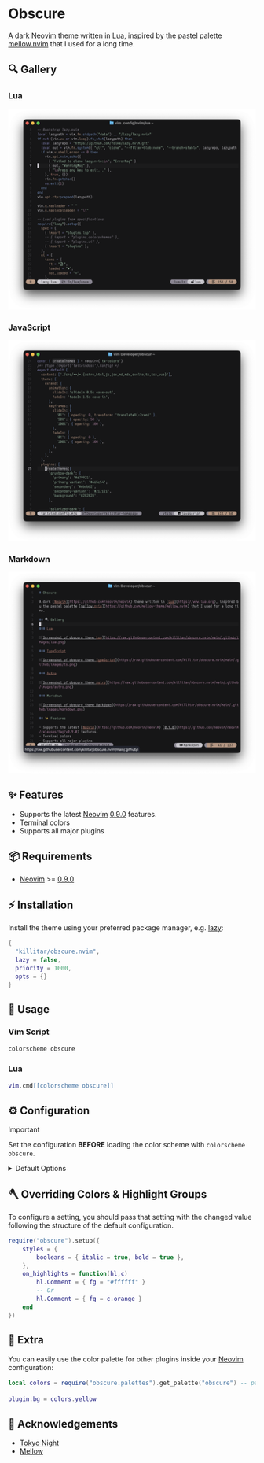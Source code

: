 # Obscure

A dark [Neovim](https://github.com/neovim/neovim) theme written in [Lua](https://www.lua.org), inspired by the pastel palette [mellow.nvim](https://github.com/mellow-theme/mellow.nvim) that I used for a long time.

## 🔍 Gallery

### Lua

![Screenshot of obscure theme Lua](https://raw.githubusercontent.com/killitar/obscure.nvim/main/.github/images/lua.png)

### JavaScript

![Screenshot of obscure theme TypeScript](https://raw.githubusercontent.com/killitar/obscure.nvim/main/.github/images/javascript.png)

### Markdown

![Screenshot of obscure theme Markdown](https://raw.githubusercontent.com/killitar/obscure.nvim/main/.github/images/markdown.png)

## ✨ Features

- Supports the latest [Neovim](https://github.com/neovim/neovim) [0.9.0](https://github.com/neovim/neovim/releases/tag/v0.9.0) features.
- Terminal colors
- Supports all major plugins

## 📦 Requirements

- [Neovim](https://github.com/neovim/neovim) >= [0.9.0](https://github.com/neovim/neovim/releases/tag/v0.9.0)

## ⚡️ Installation

Install the theme using your preferred package manager, e.g. [lazy](https://github.com/folke/lazy.nvim):

```lua
{
  "killitar/obscure.nvim",
  lazy = false,
  priority = 1000,
  opts = {}
}
```

## 🚀 Usage

### Vim Script

```vim
colorscheme obscure
```

### Lua

```lua
vim.cmd[[colorscheme obscure]]
```

## ⚙️ Configuration

> [!IMPORTANT]
> Set the configuration **BEFORE** loading the color scheme with `colorscheme obscure`.

<details>
  <summary>Default Options</summary>

  <!-- config:start -->

```lua
{
  transparent = false,
  terminal_colors = true,
  dim_inactive = true,
  styles = {
    keywords = { italic = true },
    identifiers = {},
    functions = {},
    variables = {},
    booleans = {},
    comments = { italic = true },
  },

  --- You can override specific highlights to use other groups or a hex color
  --- function will be called with a Highlights and ColorScheme table
  on_highlights = function(highlights, colors) end,

  plugins = {
    -- enable all plugins when not using lazy.nvim
    -- set to false to manually enable/disable plugins
    all = package.loaded.lazy == nil,
    -- uses your plugin manager to automatically enable needed plugins
    -- currently only lazy.nvim is supported
    auto = true,
    -- add any plugins here that you want to enable
    -- for all possible plugins, see:
    --   * https://github.com/killitar/obscure.nvim/tree/main/lua/obscure/groups
    -- flash = true,
  },
}

```

  <!-- config:end -->
</details>

## 🪓 Overriding Colors & Highlight Groups

To configure a setting, you should pass that setting with the changed value following the structure of the default configuration.

```lua
require("obscure").setup({
    styles = {
        booleans = { italic = true, bold = true },
    },
    on_highlights = function(hl,c)
        hl.Comment = { fg = "#ffffff" }
        -- Or
        hl.Comment = { fg = c.orange }
    end
})
```

## 🧵 Extra

You can easily use the color palette for other plugins inside your [Neovim](https://github.com/neovim/neovim) configuration:

```lua
local colors = require("obscure.palettes").get_palette("obscure") -- pass in any of the config options as explained above

plugin.bg = colors.yellow
```

## 👏 Acknowledgements

- [Tokyo Night](https://github.com/folke/tokyonight.nvim)
- [Mellow](https://github.com/mellow-theme/mellow.nvim)
